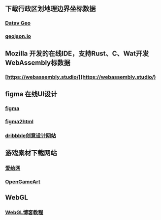 ## 下载行政区划地理边界坐标数据

### [Datav Geo](http://datav.aliyun.com/tools/atlas/#&lat=33.521903996156105&lng=104.29849999999999&zoom=4)

### [geojson.io](http://geojson.io)


## Mozilla 开发的在线IDE，支持Rust、C、Wat开发WebAssembly标数据

### [https://webassembly.studio/](https://webassembly.studio/)


## figma  在线UI设计

### [figma](https://www.figma.com)
### [figma2html](https://ui-kit.co/figma2html)
### [dribbble创意设计网站](https://dribbble.com/)

## 游戏素材下载网站

### [爱给网](http://www.aigei.com/)
### [OpenGameArt](https://opengameart.org)

## WebGL
### [WebGL博客教程](http://www.yanhuangxueyuan.com/)


